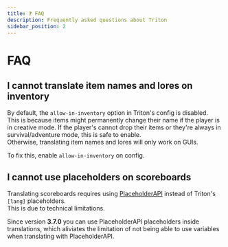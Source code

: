 ```yaml
---
title: ❓ FAQ
description: Frequently asked questions about Triton
sidebar_position: 2
---
```


# FAQ

## I cannot translate item names and lores on inventory

By default, the `allow-in-inventory` option in Triton's config is disabled.  
This is because items might permanently change their name if the player is in creative mode.
If the player's cannot drop their items or they're always in survival/adventure mode, this is safe to enable.  
Otherwise, translating item names and lores will only work on GUIs.

To fix this, enable `allow-in-inventory` on config.

## I cannot use placeholders on scoreboards

Translating scoreboards requires using [PlaceholderAPI](../concepts/placeholderapi.md) instead of Triton's
`[lang]` placeholders.  
This is due to technical limitations.

Since version **3.7.0** you can use PlaceholderAPI placeholders inside translations, which
aliviates the limitation of not being able to use variables when translating with PlaceholderAPI.

